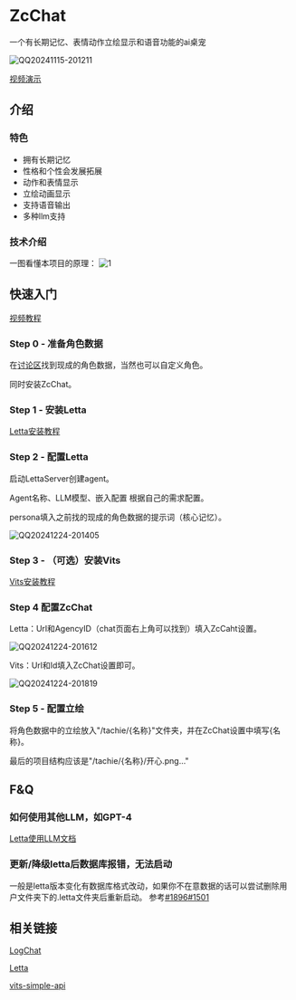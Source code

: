 # ZcChat

一个有长期记忆、表情动作立绘显示和语音功能的ai桌宠

![QQ20241115-201211](https://github.com/user-attachments/assets/46a80ea9-35dc-4c2d-be6a-4f262a3f3a35)

[视频演示](https://www.bilibili.com/video/BV1YUUaYgEgC/)

## 介绍

### 特色

- 拥有长期记忆
- 性格和个性会发展拓展
- 动作和表情显示
- 立绘动画显示
- 支持语音输出
- 多种llm支持

### 技术介绍

一图看懂本项目的原理：
![1](https://github.com/user-attachments/assets/dd9ef5b4-dbe4-4941-b075-0af233946f48)

## 快速入门

[视频教程](https://www.bilibili.com/video/BV1nYiyYdE9G)

### Step 0 - 准备角色数据

在[讨论区](https://github.com/Zao-chen/ZcChat/discussions)找到现成的角色数据，当然也可以自定义角色。

同时安装ZcChat。

### Step 1 - 安装Letta

[Letta安装教程](https://github.com/letta-ai/letta?tab=readme-ov-file#-quickstart)

### Step 2 - 配置Letta

启动LettaServer创建agent。

Agent名称、LLM模型、嵌入配置 根据自己的需求配置。

persona填入之前找的现成的角色数据的提示词（核心记忆）。

![QQ20241224-201405](https://github.com/user-attachments/assets/64cbcdab-e3ee-4f8c-a6e5-116b85d2601c)

### Step 3 - （可选）安装Vits

[Vits安装教程](https://github.com/Artrajz/vits-simple-api/blob/main/README_zh.md)

### Step 4 配置ZcChat

Letta：Url和AgencyID（chat页面右上角可以找到）填入ZcCaht设置。

![QQ20241224-201612](https://github.com/user-attachments/assets/7356083a-84c5-4674-8f16-989fe2913d13)

Vits：Url和Id填入ZcChat设置即可。

![QQ20241224-201819](https://github.com/user-attachments/assets/d7f583dd-324a-4d53-8ad0-21a7866589b9)

### Step 5 - 配置立绘

将角色数据中的立绘放入"/tachie/{名称}"文件夹，并在ZcChat设置中填写{名称}。

最后的项目结构应该是"/tachie/{名称}/开心.png..."

## F&Q

### 如何使用其他LLM，如GPT-4

[Letta使用LLM文档](https://docs.letta.com/models/openai)

### 更新/降级letta后数据库报错，无法启动

一般是letta版本变化有数据库格式改动，如果你不在意数据的话可以尝试删除用户文件夹下的.letta文件夹后重新启动。
参考[#1896](https://github.com/letta-ai/letta/issues/1896)[#1501](https://github.com/letta-ai/letta/issues/1501)

## 相关链接

[LogChat](https://github.com/log159/LogChat)

[Letta](https://github.com/letta-ai/letta)

[vits-simple-api](https://github.com/Artrajz/vits-simple-api)

